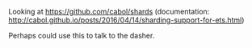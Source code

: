 Looking at https://github.com/cabol/shards (documentation: http://cabol.github.io/posts/2016/04/14/sharding-support-for-ets.html)

Perhaps could use this to talk to the dasher.
